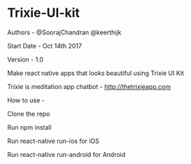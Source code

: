 # Trixie-UI-kit

Authors - @SoorajChandran @keerthijk

Start Date - Oct 14th 2017

Version - 1.0

Make react native apps that looks beautiful using Trixie UI Kit

Trixie is meditation app chatbot - http://thetrixieapp.com 

How to use - 

Clone the repo

Run npm install

Run react-native run-ios for iOS

Run react-native run-android for Android
